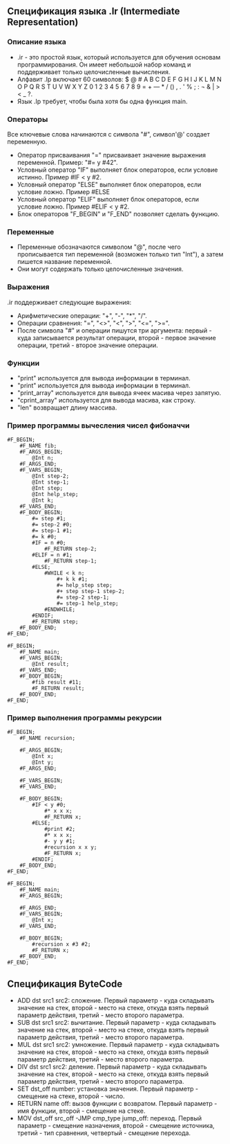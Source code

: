## Спецификация языка .Ir (Intermediate Representation)

### Описание языка
- .ir - это простой язык, который используется для обучения основам программирования. Он имеет небольшой набор команд и поддерживает только целочисленные вычисления. 
- Алфавит .Ip включает 60 символов: $ @ # A B C D E F G H I J K L M N O P Q R S T U V W X Y Z 0 1 2 3 4 5 6 7 8 9 = + — * / () , . ' % ; : ¬ & | > < _ ?.
- Язык .Ip требует, чтобы была хотя бы одна функция main.

### Операторы
Все ключевые слова начинаются с символа "#", символ'@' создает переменную.

- Оператор присваивания "=" присваивает значение выражения переменной. Пример: "#= y #42".
- Условный оператор "IF" выполняет блок операторов, если условие истинно. Пример #IF < y #2.
- Условный оператор "ELSE" выполняет блок операторов, если условие ложно. Пример #ELSE
- Условный оператор "ELIF" выполняет блок операторов, если условие ложно. Пример #ELIF < y #2.
- Блок операторов "F_BEGIN" и "F_END" позволяет сделать функцию.

### Переменные
- Переменные обозначаются символом "@", после чего прописывается тип переменной (возможен только тип "Int"), а затем пишется название переменной. 
- Они могут содержать только целочисленные значения.

### Выражения
.ir поддерживает следующие выражения:
- Арифметические операции: "+", "-", "*", "/".
- Операции сравнения: "=", "<>", "<", ">", "<=", ">=".
- После символа "#" и операции пишутся три аргумента: первый - куда записывается результат операции, второй - первое значение операции, третий - второе значение операции.

### Функции
- "print" используется для вывода информации в терминал.
- "print" используется для вывода информации в терминал.
- "print_array" используется для вывода ячеек масива через запятую.
- "cprint_array" используется для вывода масива, как строку.
- "len" возвращает длину массива.

### Пример программы вычесления чисел фибоначчи
```
#F_BEGIN;
    #F_NAME fib;
    #F_ARGS_BEGIN;
        @Int n;
    #F_ARGS_END;
    #F_VARS_BEGIN;
        @Int step-2;
        @Int step-1;
        @Int step;
        @Int help_step;
        @Int k;
    #F_VARS_END;
    #F_BODY_BEGIN;
        #= step #1;
        #= step-2 #0;
        #= step-1 #1;
        #= k #0;
        #IF = n #0;
            #F_RETURN step-2;
        #ELIF = n #1;
            #F_RETURN step-1;
        #ELSE;
            #WHILE < k n;
                #+ k k #1;
                #= help_step step;
                #+ step step-1 step-2;
                #= step-2 step-1;
                #= step-1 help_step;
            #ENDWHILE;
        #ENDIF;
        #F_RETURN step;
    #F_BODY_END;
#F_END;

#F_BEGIN;
    #F_NAME main;
    #F_VARS_BEGIN;
        @Int result;
    #F_VARS_END;
    #F_BODY_BEGIN;
        #fib result #11;
        #F_RETURN result;
    #F_BODY_END;
#F_END;
```
### Пример выполнения программы рекурсии
```
#F_BEGIN;
    #F_NAME recursion;

    #F_ARGS_BEGIN;
        @Int x;
        @Int y;
    #F_ARGS_END;

    #F_VARS_BEGIN;
    #F_VARS_END;

    #F_BODY_BEGIN;
        #IF < y #0;
            #* x x x;
            #F_RETURN x;
        #ELSE;
            #print #2;
            #* x x x;
            #- y y #1;
            #recursion x x y;
            #F_RETURN x;
        #ENDIF;
    #F_BODY_END;
#F_END;

#F_BEGIN;
    #F_NAME main;
    #F_ARGS_BEGIN;

    #F_ARGS_END;
    #F_VARS_BEGIN;
        @Int x;
    #F_VARS_END;

    #F_BODY_BEGIN;
        #recursion x #3 #2;
        #F_RETURN x;
    #F_BODY_END;
#F_END;
```

## Спецификация ByteCode

- ADD dst src1 src2: сложение. Первый параметр - куда складывать значение на стек, второй - место на стеке, откуда взять первый параметр действия, третий - место второго параметра.
- SUB dst src1 src2: вычитание. Первый параметр - куда складывать значение на стек, второй - место на стеке, откуда взять первый параметр действия, третий - место второго параметра.
- MUL dst src1 src2: умножение. Первый параметр - куда складывать значение на стек, второй - место на стеке, откуда взять первый параметр действия, третий - место второго параметра.
- DIV dst src1 src2: деление. Первый параметр - куда складывать значение на стек, второй - место на стеке, откуда взять первый параметр действия, третий - место второго параметра.
- SET dst_off number: установка значения. Первый параметр - смещение на стеке, второй - число.
- RETURN name off: вызов функции с возвратом. Первый параметр - имя функции, второй - смещение на стеке.
- MOV dst_off src_off
-JMP cmp_type jump_off: переход. Первый параметр - смещение назначения, второй - смещение источника, третий - тип сравнения, четвертый - смещение перехода.
